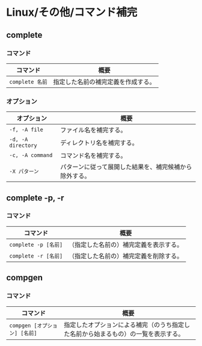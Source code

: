 # Linux/その他/コマンド補完

## complete

### コマンド

| コマンド        | 概要                               |
| --------------- | ---------------------------------- |
| `complete 名前` | 指定した名前の補完定義を作成する。 |

### オプション

| オプション         | 概要                                                   |
| ------------------ | ------------------------------------------------------ |
| `-f, -A file`      | ファイル名を補完する。                                 |
| `-d, -A directory` | ディレクトリ名を補完する。                             |
| `-c, -A command`   | コマンド名を補完する。                                 |
| `-X パターン`      | パターンに従って展開した結果を、補完候補から除外する。 |

## complete -p, -r

### コマンド

| コマンド             | 概要                                   |
| -------------------- | -------------------------------------- |
| `complete -p [名前]` | （指定した名前の）補完定義を表示する。 |
| `complete -r [名前]` | （指定した名前の）補完定義を削除する。 |

## compgen

### コマンド

| コマンド                      | 概要                                                         |
| ----------------------------- | ------------------------------------------------------------ |
| `compgen [オプション] [名前]` | 指定したオプションによる補完（のうち指定した名前から始まるもの）の一覧を表示する。 |
